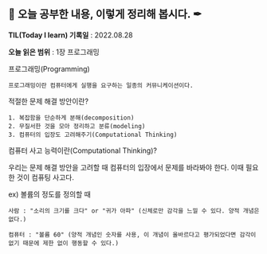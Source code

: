 ## 📕 오늘 공부한 내용, 이렇게 정리해 봅시다. ✒

**TIL(Today I learn) 기록일** : 2022.08.28

**오늘 읽은 범위** : 1장 프로그래밍

프로그래밍(Programming)

```
프로그래밍이란 컴퓨터에게 실행을 요구하는 일종의 커뮤니케이션이다.
```

적절한 문제 해결 방안이란?

```
1. 복잡함을 단순하게 분해(decomposition)
2. 무질서한 것을 모아 정리하고 분류(modeling)
3. 컴퓨터의 입장도 고려해주기(Computational Thinking)
```

컴퓨터 사고 능력이란(Computational Thinking)?

우리는 문제 해결 방안을 고려할 때 컴퓨터의 입장에서 문제를 바라봐야 한다.
이때 필요한 것이 컴퓨팅 사고다.

ex) 볼륨의 정도를 정의할 때

```
사람 : "소리의 크기를 크다" or "귀가 아파" (신체로만 감각을 느낄 수 있다. 양적 개념은 없다.)

컴퓨터 : "볼륨 60" (양적 개념인 숫자를 사용, 이 개념이 올바르다고 평가되었다면 감각이 없기 때문에 제한 없이 행동할 수 있다.)

```




